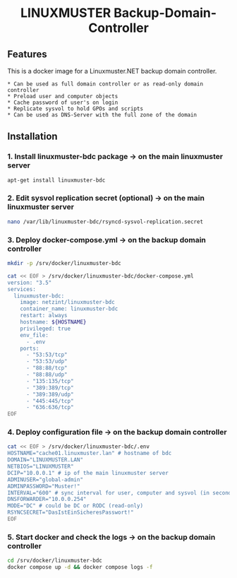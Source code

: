 <h1 align="center">
    LINUXMUSTER Backup-Domain-Controller
</h1>

## Features

This is a docker image for a Linuxmuster.NET backup domain controller.

    * Can be used as full domain controller or as read-only domain controller
    * Preload user and computer objects
    * Cache password of user's on login
    * Replicate sysvol to hold GPOs and scripts
    * Can be used as DNS-Server with the full zone of the domain

## Installation

### 1. Install linuxmuster-bdc package -> on the main linuxmuster server
```bash
apt-get install linuxmuster-bdc
```

### 2. Edit sysvol replication secret (optional) -> on the main linuxmuster server
```bash
nano /var/lib/linuxmuster-bdc/rsyncd-sysvol-replication.secret
```

### 3. Deploy docker-compose.yml -> on the backup domain controller
```bash
mkdir -p /srv/docker/linuxmuster-bdc

cat << EOF > /srv/docker/linuxmuster-bdc/docker-compose.yml
version: "3.5"
services:
  linuxmuster-bdc:
    image: netzint/linuxmuster-bdc
    container_name: linuxmuster-bdc
    restart: always
    hostname: ${HOSTNAME}
    privileged: true
    env_file:
      - .env
    ports:
      - "53:53/tcp"
      - "53:53/udp"
      - "88:88/tcp"
      - "88:88/udp"
      - "135:135/tcp"
      - "389:389/tcp"
      - "389:389/udp"
      - "445:445/tcp"
      - "636:636/tcp"
EOF
```

### 4. Deploy configuration file -> on the backup domain controller
```bash
cat << EOF > /srv/docker/linuxmuster-bdc/.env
HOSTNAME="cache01.linuxmuster.lan" # hostname of bdc
DOMAIN="LINUXMUSTER.LAN"
NETBIOS="LINUXMUSTER"
DCIP="10.0.0.1" # ip of the main linuxmuster server
ADMINUSER="global-admin"
ADMINPASSWORD="Muster!"
INTERVAL="600" # sync interval for user, computer and sysvol (in seconds)
DNSFORWARDER="10.0.0.254"
MODE="DC" # could be DC or RODC (read-only)
RSYNCSECRET="DasIstEinSicheresPasswort!"
EOF
```

### 5. Start docker and check the logs  -> on the backup domain controller
```bash
cd /srv/docker/linuxmuster-bdc
docker compose up -d && docker compose logs -f
```